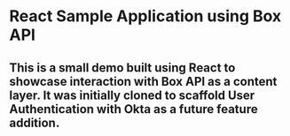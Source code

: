 # React Sample Application using Box API

## This is a small demo built using React to showcase interaction with Box API as a content layer. It was initially cloned to scaffold User Authentication with Okta as a future feature addition.


